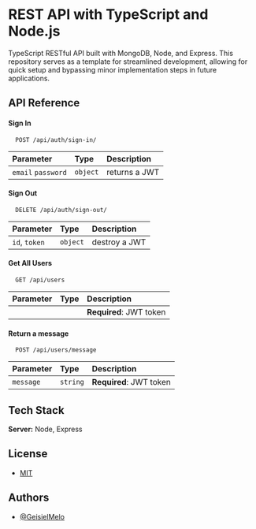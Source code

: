 
# REST API with TypeScript and Node.js

TypeScript RESTful API built with MongoDB, Node, and Express. This repository serves as a template for streamlined development, allowing for quick setup and bypassing minor implementation steps in future applications.

## API Reference

#### Sign In

```http
  POST /api/auth/sign-in/
```

| Parameter | Type     | Description                |
| :-------- | :------- | :------------------------- |
| `email` `password` | `object` | returns a JWT |

#### Sign Out

```http
  DELETE /api/auth/sign-out/
```

| Parameter | Type     | Description                |
| :-------- | :------- | :------------------------- |
| `id`, `token`| `object` | destroy a JWT |

#### Get All Users

```http
  GET /api/users
```

| Parameter | Type     | Description                |
| :-------- | :------- | :------------------------- |
|  |  | **Required**: JWT token |

#### Return a message

```http
  POST /api/users/message
```

| Parameter | Type     | Description                |
| :-------- | :------- | :------------------------- |
| `message` | `string` | **Required**: JWT token |

## Tech Stack

**Server:** Node, Express


## License

- [MIT](https://choosealicense.com/licenses/mit/)


## Authors

- [@GeisielMelo](https://www.github.com/GeisielMelo)

